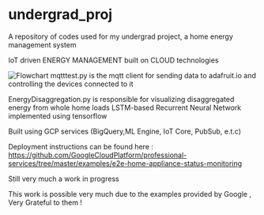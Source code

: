 # undergrad_proj
A repository of codes used for my undergrad project, a home energy management system 

IoT driven ENERGY MANAGEMENT built on CLOUD technologies

![Flowchart](https://github.com/wintercameearly/undergrad_proj/blob/master/cronos.jpg)
mqtttest.py is the mqtt client for sending data to adafruit.io and controlling the devices connected to it 

EnergyDisaggregation.py is responsible for visualizing disaggregated energy from whole home loads 
LSTM-based Recurrent Neural Network implemented using tensorflow

Built using GCP services (BigQuery,ML Engine, IoT Core, PubSub, e.t.c)

Deployment instructions can be found here : https://github.com/GoogleCloudPlatform/professional-services/tree/master/examples/e2e-home-appliance-status-monitoring

Still very much a work in progress

This work is possible very much due to the examples provided by Google , Very Grateful to them !
